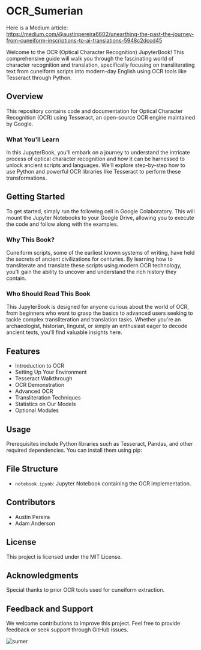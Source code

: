 # OCR_Sumerian

Here is a Medium article: https://medium.com/@austinpereira6602/unearthing-the-past-the-journey-from-cuneiform-inscriptions-to-ai-translations-5948c2dccd45


Welcome to the OCR (Optical Character Recognition) JupyterBook! This comprehensive guide will walk you through the fascinating world of character recognition and translation, specifically focusing on transliterating text from cuneiform scripts into modern-day English using OCR tools like Tesseract through Python.

## Overview

This repository contains code and documentation for Optical Character Recognition (OCR) using Tesseract, an open-source OCR engine maintained by Google.

### What You'll Learn

In this JupyterBook, you'll embark on a journey to understand the intricate process of optical character recognition and how it can be harnessed to unlock ancient scripts and languages. We'll explore step-by-step how to use Python and powerful OCR libraries like Tesseract to perform these transformations.

## Getting Started

To get started, simply run the following cell in Google Colaboratory. This will mount the Jupyter Notebooks to your Google Drive, allowing you to execute the code and follow along with the examples.

### Why This Book?

Cuneiform scripts, some of the earliest known systems of writing, have held the secrets of ancient civilizations for centuries. By learning how to transliterate and translate these scripts using modern OCR technology, you'll gain the ability to uncover and understand the rich history they contain.

### Who Should Read This Book

This JupyterBook is designed for anyone curious about the world of OCR, from beginners who want to grasp the basics to advanced users seeking to tackle complex transliteration and translation tasks. Whether you're an archaeologist, historian, linguist, or simply an enthusiast eager to decode ancient texts, you'll find valuable insights here.

## Features

- Introduction to OCR
- Setting Up Your Environment
- Tesseract Walkthrough
- OCR Demonstration
- Advanced OCR
- Transliteration Techniques
- Statistics on Our Models
- Optional Modules

## Usage

Prerequisites include Python libraries such as Tesseract, Pandas, and other required dependencies. You can install them using pip:

## File Structure

- `notebook.ipynb`: Jupyter Notebook containing the OCR implementation.


## Contributors

- Austin Pereira
- Adam Anderson

## License

This project is licensed under the MIT License.

## Acknowledgments

Special thanks to prior OCR tools used for cuneiform extraction.

## Feedback and Support

We welcome contributions to improve this project. Feel free to provide feedback or seek support through GitHub issues.

![sumer](https://github.com/ancient-world-citation-analysis/OCR_Sumerian/assets/79310192/c83c706f-7810-443c-bd66-78d9952f1efe)
